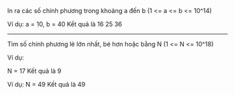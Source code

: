 In ra các số chính phương trong khoảng a đến b
(1 <= a <= b <= 10^14)

Ví dụ:
a = 10, b = 40
Kết quả là 16 25 36

-----------------------------------------

Tìm số chính phương lẻ lớn nhất, bé hơn hoặc bằng N
(1 <= N <= 10^18)

Ví dụ:

N = 17
Kết quả là 9

Ví dụ:
N = 49
Kết quả là 49